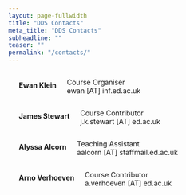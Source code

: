 ```yaml
---
layout: page-fullwidth
title: "DDS Contacts"
meta_title: "DDS Contacts"
subheadline: ""
teaser: ""
permalink: "/contacts/"
---
```


<div class="row">
    <div class="small-12 medium-4 text-center columns">
        <img src="{{ site.urlimg }}ewan.jpg" class="" alt="">
        <h4>Ewan Klein</h4>
        <p class="text-muted">Course Organiser
            <br/>ewan&nbsp;[AT]&nbsp;inf.ed.ac.uk</p>
        <p>
            <a href="https://twitter.com/ewanhklein"><i class="icon-twitter"></i></a> &nbsp;
            <a href="https://uk.linkedin.com/in/ewanklein"><i class="icon-linkedin"></i></a> &nbsp;
            <a href="https://github.com/ewan-klein"><i class="icon-github"></i></a>
        </p>
    </div>
    <div class="small-12 medium-4 text-center columns">
        <img src="{{ site.urlimg }}james.jpg" class="" alt="">
        <h4>James Stewart</h4>
        <p class="secondary">Course Contributor
            <br/>j.k.stewart&nbsp;[AT]&nbsp;ed.ac.uk</p>
        <p>
            <a href="https://twitter.com/jamesks"><i class="icon-twitter"></i></a> &nbsp;
            <a href="https://www.facebook.com/jameskstewart"><i class="icon-facebook"></i></a> &nbsp;
            <a href="https://uk.linkedin.com/in/jamesks"><i class="icon-linkedin"></i></a>
        </p>
    </div>
    <div class="small-12 medium-4 text-center columns">
        <img src="{{ site.urlimg }}alyssa.jpg" class="" alt="">
        <h4>Alyssa Alcorn</h4>
        <p class="text-muted">Teaching Assistant
            <br/>aalcorn&nbsp;[AT]&nbsp;staffmail.ed.ac.uk</p>
        <p>
            <a href="https://twitter.com/a_m_alcorn0131"><i class="icon-twitter"></i></a> &nbsp;
            <a href="https://www.facebook.com/a.m.alcorn"><i class="icon-facebook"></i></a>
        </p>
    </div>
    <div class="small-12 medium-4 text-center columns">
        <img src="{{ site.urlimg }}arno.jpg" class="" alt="">
        <h4>Arno Verhoeven</h4>
        <p class="text-muted">Course Contributor
            <br/>a.verhoeven&nbsp;[AT]&nbsp;ed.ac.uk</p>
        <p>
            <a href="https://twitter.com/hey_arno"><i class="icon-twitter"></i></a> &nbsp;
            <a href="https://uk.linkedin.com/in/arno-verhoeven-732b982"><i class="icon-linkedin"></i></a>
        </p>
    </div>
</div>

